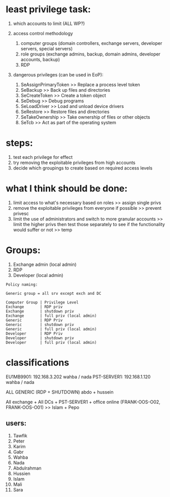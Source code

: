 # least privilege task:

1. which accounts to limit (ALL WP?)

2. access control methodology
	1. computer groups (domain controllers, exchange servers, developer servers, special servers)
	2. role groups (exchange admins, backup, domain admins, developer accounts, backup)
	3. RDP

3. dangerous privileges (can be used in EoP):
	1. SeAssignPrimaryToken >> Replace a process level token
	2. SeBackup             >> Back up files and directories
	3. SeCreateToken        >> Create a token object
	4. SeDebug              >> Debug programs
	5. SeLoadDriver         >> Load and unload device drivers
	6. SeRestore            >> Restore files and directories
	7. SeTakeOwnership      >> Take ownership of files or other objects
	8. SeTcb                >> Act as part of the operating system

# steps:
1. test each privilege for effect
2. try removing the exploitable privileges from high accounts
3. decide which groupings to create based on required access levels

# what I think should be done:
1. limit access to what's necessary based on roles >> assign single privs
2. remove the exploitable privileges from everyone if possible >> prevent privesc
3. limit the use of administrators and switch to more granular accounts >> limit the higher privs
	then test those separately to see if the functionality would suffer or not >> temp

# Groups:
1. Exchange admin (local admin)
2. RDP
3. Developer (local admin)

```
Policy naming:

Generic group = all srv except exch and DC

Computer Group | Privilege Level
Exchange       | RDP priv           
Exchange       | shutdown priv
Exchange       | full priv (local admin)
Generic        | RDP Priv
Generic        | shutdown priv
Generic        | full priv (local admin)
Developer      | RDP Priv
Developer      | shutdown priv
Developer      | full priv (local admin)
```

# classifications
EU1MB9901: 192.168.3.202 wahba / nada
PST-SERVER1: 192.168.1.120 wahba / nada

ALL GENERIC (RDP + SHUTDOWN) abdo + hussein

All exchange + All DCs + PST-SERVER1 + office online (FRANK-OOS-O02, FRANK-OOS-O01) >> Islam + Pepo

## users:
1. Tawfik
2. Peter
3. Karim
4. Gabr
5. Wahba
6. Nada
7. Abdulrahman
8. Hussien
9. Islam
10. Mali
11. Sara